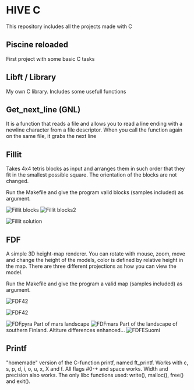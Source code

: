 # HIVE C
This repository includes all the projects made with C

## Piscine reloaded
First project with some basic C tasks

## Libft / Library
My own C library. Includes some usefull functions

## Get_next_line (GNL)
It is a function that reads a file and allows you to read a line ending with a newline character from a file descriptor. When you call the function again on the same file, it grabs the next line

## Fillit

Takes 4x4 tetris blocks as input and arranges them in such order that they fit in the smallest possible square.
The orientation of the blocks are not changed.

Run the Makefile and give the program valid blocks (samples included) as argument.

![Fillit blocks](https://lh3.googleusercontent.com/pw/ACtC-3cm6S9tTaXxgGrGswJ80K7nYy3QMHChMPPIsfW0GnyuR7Zmrd59X1_Wms9NcUugkLUW3NNzbef9lWxwCZ8kpmngcI6SJaswl82QW2ANs5Ozxg0vUtl6DDSe0nVWQu_7g8EG3wiwQNEzXF7vMew5l0bg=w247-h912-no)
![Fillit blocks2](https://lh3.googleusercontent.com/pw/ACtC-3cu-xQ0PQchyUreIctqNtEMgcGavh29X_H4D3YrJhqM67Eus5wPOgBp00tqQfYiAML6PdBpProYZ7p1n-PGpJCJP91oFcSq5R9Rg74hZj0RlYfwTjBhxiZ5JsJjrYMWBOnMnvS3KUXZLswBsEK3Qw38=w166-h912-no)

![Fillit solution](https://lh3.googleusercontent.com/pw/ACtC-3c6WYySttE9vmRu7xZrpn2rLhqDLOrKHyMLPYoyrwEj42IcpNJdSWs5gSaadkJvay3HFY20HVQ8GgDnghlotAajUe_wY-3KRywWbkhG_6kaTF8Eh37aTFNk77shvfHijmt_Yfn_01iqwqtI3uK5wBGh=w716-h438-no)

## FDF

A simple 3D height-map renderer. You can rotate with mouse, zoom, move and change the height of the models, color is defined by relative height in the map. There are three different projections as how you can view the model.

Run the Makefile and give the program a valid map (samples included) as argument.

![FDF42](https://lh3.googleusercontent.com/pw/ACtC-3cqVtX4pWRXbd8qQF7DM3Ss-lYTZhnpAc6xS3jKinlg-jEQu-7Z8m6BgZGowBrYiBR67cm1kzmL-0irxXaCVoQ9K2p1xX4IrRVjw9ShLfeGDK1DFaKdB9pIFptD2UgHaN1KgVEhKasql3jJ5riFerUf=w947-h565-no)

![FDF42](https://lh3.googleusercontent.com/pw/ACtC-3fuuA-TuF2eTGge8ftbbRWUJxLPb-BJOMnqwcPML4uhYDjz-45ih4Xutmn4NIY4AbBdIYzcdTRUUI5gZV44wnSwO6RlkXI1Sy9nt5ukAdufORvpXE65lwix513U1C5MZH0oevsZ8FNP2mqMeDRP1kZj=w946-h683-no)

![FDFpyra](https://lh3.googleusercontent.com/pw/ACtC-3cnuRkCoLZGg5DNsjMGC1c-B7qNdvVoH_Y2VZ6NKL9E27CmvjJob9MdAYet8Bp8ms8UrAsl6s8JjBtV9PMWK349Zye1tzQa8gfc_OFBk9yJEreHS6McILsct5Z4VCy6VNVojBVLrRQ3FR5skHm02Rpf=w946-h538-no)
Part of mars landscape
![FDFmars](https://lh3.googleusercontent.com/pw/ACtC-3dUZKEmRQQ4BRdJVIre0iTmjLPGY6iSKuxHo7_hbLmyRYb315JFjr5ZxJu2vhoei3rJQWmOUXUEE7ujrs4khHFGNk5jL52rkO_88yOhKPV-60b26VF2mHzf6fbb84buQHAjmTIPzh_tVACSicQXW72s=w946-h422-no)
Part of the landscape of southern Finland. Altiture differences enhanced...
![FDFESuomi](https://lh3.googleusercontent.com/pw/ACtC-3ejphUkKHT1o6SGHRowm1_ZqmYHHHfN8bfl65sec3v3Vp1aK2hX2w1LcWo1aaLlzaUOTu9KMoUnFGQVMSphBvhQzQZW2Q9kG1P1HXbWqlJbj9cmZwuxkXX7RfySgUcVe01FQ97vsiCPbqglnR3NYyxh=w946-h503-no)

## Printf

"homemade" version of the C-function printf, named ft_printf. Works with c, s, p, d, i, o, u, x, X and f. All flags #0-+ and space works. Width and precision also works. The only libc functions used: write(), malloc(), free() and exit().
